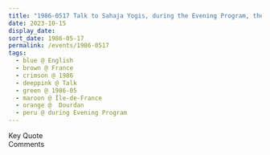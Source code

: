 ```yaml
---
title: "1986-0517 Talk to Sahaja Yogis, during the Evening Program, the day before Śhrī Devī Pūjā, French Seminar, Dourdan (47 kms SW of Paris), Île-de-France, France"
date: 2023-10-15
display_date: 
sort_date: 1986-05-17
permalink: /events/1986-0517
tags:
  - blue @ English
  - brown @ France
  - crimson @ 1986
  - deeppink @ Talk
  - green @ 1986-05
  - maroon @ Île-de-France
  - orange @  Dourdan
  - peru @ during Evening Program
---
```


<wave-list>
  <list-title color="green" width="75">Key Quote</list-title>
  <list-item color="BlanchedAlmond"  width="200"></list-item>
  <list-item color="Lavender"></list-item>
  <list-item color="BlanchedAlmond"></list-item>
</wave-list>

<br>

<wave-list>
  <list-title color="green" width="75">Comments</list-title>
  <list-item color="BlanchedAlmond"  width="200"></list-item>
  <list-item color="Lavender"></list-item>
  <list-item color="BlanchedAlmond"></list-item>
</wave-list>